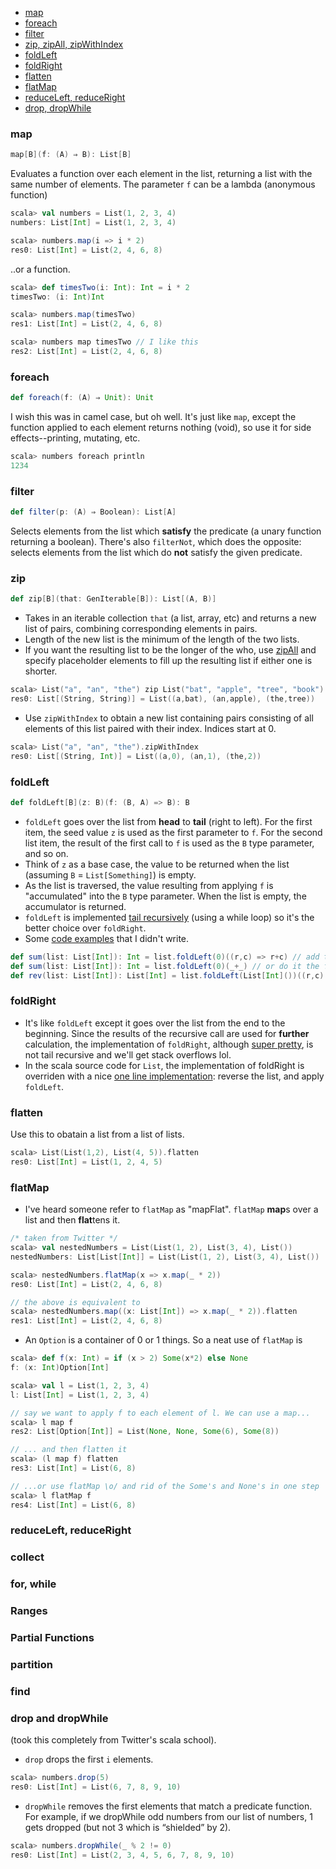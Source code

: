 * [map](#map)
* [foreach](#foreach)
* [filter](#filter)
* [zip, zipAll, zipWithIndex](#zip)
* [foldLeft](#foldleft)
* [foldRight](#foldright)
* [flatten](#flatten)
* [flatMap](#flatmap)
* [reduceLeft, reduceRight](#reduceleft-reduceright)
* [drop, dropWhile](#drop-and-dropwhile)

### map
```scala
map[B](f: (A) ⇒ B): List[B]
```
Evaluates a function over each element in the list, returning a list with the same number of elements. The parameter `f` can be a lambda (anonymous function)

```scala
scala> val numbers = List(1, 2, 3, 4)
numbers: List[Int] = List(1, 2, 3, 4)

scala> numbers.map(i => i * 2)
res0: List[Int] = List(2, 4, 6, 8)
```
..or a function.

```scala
scala> def timesTwo(i: Int): Int = i * 2
timesTwo: (i: Int)Int

scala> numbers.map(timesTwo)
res1: List[Int] = List(2, 4, 6, 8)

scala> numbers map timesTwo // I like this
res2: List[Int] = List(2, 4, 6, 8)
```
### foreach
```scala
def foreach(f: (A) ⇒ Unit): Unit
```

I wish this was in camel case, but oh well. It's just like `map`, except the function applied to each element returns nothing (void), so use it for side effects--printing, mutating, etc.

```scala
scala> numbers foreach println
1234
```

### filter
```scala
def filter(p: (A) ⇒ Boolean): List[A]
```
Selects elements from the list which **satisfy** the predicate (a unary function returning a boolean). There's also `filterNot`, which does the opposite: selects elements from the list which do **not** satisfy the given predicate.

### zip
```scala
def zip[B](that: GenIterable[B]): List[(A, B)]
```
* Takes in an iterable collection `that` (a list, array, etc) and returns a new list of pairs, combining corresponding elements in pairs.
* Length of the new list is the minimum of the length of the two lists.
* If you want the resulting list to be the longer of the who, use [zipAll](http://www.scala-lang.org/api/current/index.html#scala.collection.immutable.List@zipAll[B](that:Iterable[B],thisElem:A,thatElem:B):List[(A,B)]) and specify placeholder elements to fill up the resulting list if either one is shorter.

```scala
scala> List("a", "an", "the") zip List("bat", "apple", "tree", "book")
res0: List[(String, String)] = List((a,bat), (an,apple), (the,tree))
```
* Use `zipWithIndex` to obtain a new list containing pairs consisting of all elements of this list paired with their index. Indices start at 0.

```scala
scala> List("a", "an", "the").zipWithIndex
res0: List[(String, Int)] = List((a,0), (an,1), (the,2))
```

### foldLeft
```scala
def foldLeft[B](z: B)(f: (B, A) => B): B
```
* `foldLeft` goes over the list from **head** to **tail** (right to left). For the first item, the seed value `z` is used as the first parameter to `f`. For the second list item, the result of the first call to `f` is used as the `B` type parameter, and so on.
* Think of `z` as a base case, the value to be returned when the list (assuming `B` = `List[Something]`) is empty.
* As the list is traversed, the value resulting from applying `f` is "accumulated" into the `B` type parameter. When the list is empty, the accumulator is returned.
* `foldLeft` is implemented [tail recursively](https://github.com/scala/scala/blob/05016d9035ab9b1c866bd9f12fdd0491f1ea0cbb/src/library/scala/collection/LinearSeqOptimized.scala#L118) (using a while loop) so it's the better choice over `foldRight`.
* Some [code examples](https://oldfashionedsoftware.com/2009/07/30/lots-and-lots-of-foldleft-examples/) that I didn't write.

```scala
def sum(list: List[Int]): Int = list.foldLeft(0)((r,c) => r+c) // add the numbers in a list
def sum(list: List[Int]): Int = list.foldLeft(0)(_+_) // or do it the fancy scala way
def rev(list: List[Int]): List[Int] = list.foldLeft(List[Int]())((r,c) => c::r) // reverse a list
```

### foldRight
* It's like `foldLeft` except it goes over the list from the end to the beginning. Since the results of the recursive call are used for **further** calculation, the implementation of `foldRight`, although [super pretty](https://github.com/scala/scala/blob/05016d9035ab9b1c866bd9f12fdd0491f1ea0cbb/src/library/scala/collection/LinearSeqOptimized.scala#L129), is not tail recursive and we'll get stack overflows lol.
* In the scala source code for `List`, the implementation of foldRight is overriden with a nice [one line implementation](https://github.com/scala/scala/blob/2.12.x/src/library/scala/collection/immutable/List.scala#L393): reverse the list, and apply `foldLeft`.

### flatten

Use this to obatain a list from a list of lists.

```scala
scala> List(List(1,2), List(4, 5)).flatten
res0: List[Int] = List(1, 2, 4, 5)
```

### flatMap

* I've heard someone refer to `flatMap` as "mapFlat". `flatMap` **map**s over a list and then **flat**tens it.
```scala
/* taken from Twitter */
scala> val nestedNumbers = List(List(1, 2), List(3, 4), List())
nestedNumbers: List[List[Int]] = List(List(1, 2), List(3, 4), List())

scala> nestedNumbers.flatMap(x => x.map(_ * 2))
res0: List[Int] = List(2, 4, 6, 8)

// the above is equivalent to
scala> nestedNumbers.map((x: List[Int]) => x.map(_ * 2)).flatten
res1: List[Int] = List(2, 4, 6, 8)
```
* An `Option` is a container of 0 or 1 things. So a neat use of `flatMap` is
```scala
scala> def f(x: Int) = if (x > 2) Some(x*2) else None
f: (x: Int)Option[Int]

scala> val l = List(1, 2, 3, 4)
l: List[Int] = List(1, 2, 3, 4)

// say we want to apply f to each element of l. We can use a map...
scala> l map f
res2: List[Option[Int]] = List(None, None, Some(6), Some(8))

// ... and then flatten it
scala> (l map f) flatten
res3: List[Int] = List(6, 8)

// ...or use flatMap \o/ and rid of the Some's and None's in one step
scala> l flatMap f
res4: List[Int] = List(6, 8)
```

### reduceLeft, reduceRight

### collect

### for, while

### Ranges

### Partial Functions

### partition

### find

### drop and dropWhile

(took this completely from Twitter's scala school).
* `drop` drops the first `i` elements.

```scala
scala> numbers.drop(5)
res0: List[Int] = List(6, 7, 8, 9, 10)
```
* `dropWhile` removes the first elements that match a predicate function. For example, if we dropWhile odd numbers from our list of numbers, 1 gets dropped (but not 3 which is “shielded” by 2).

```scala
scala> numbers.dropWhile(_ % 2 != 0)
res0: List[Int] = List(2, 3, 4, 5, 6, 7, 8, 9, 10)
```
